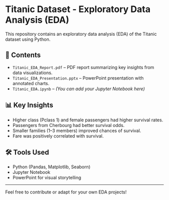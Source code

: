 # Titanic Dataset - Exploratory Data Analysis (EDA)

This repository contains an exploratory data analysis (EDA) of the Titanic dataset using Python.

## 📁 Contents
- `Titanic_EDA_Report.pdf` – PDF report summarizing key insights from data visualizations.
- `Titanic_EDA_Presentation.pptx` – PowerPoint presentation with annotated charts.
- `Titanic_EDA.ipynb` – *(You can add your Jupyter Notebook here)*

## 📊 Key Insights
- Higher class (Pclass 1) and female passengers had higher survival rates.
- Passengers from Cherbourg had better survival odds.
- Smaller families (1–3 members) improved chances of survival.
- Fare was positively correlated with survival.

## 🛠 Tools Used
- Python (Pandas, Matplotlib, Seaborn)
- Jupyter Notebook
- PowerPoint for visual storytelling

---

Feel free to contribute or adapt for your own EDA projects!
